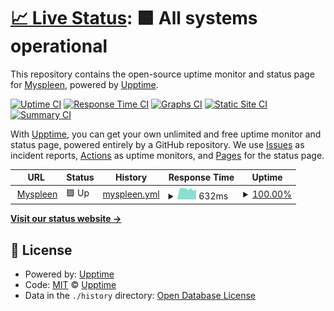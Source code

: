 # [📈 Live Status](https://hagabard.github.io/IsMyspleenDown/): <!--live status--> **🟩 All systems operational**

This repository contains the open-source uptime monitor and status page for [Myspleen](https://hagabard.github.io/IsMyspleenDown/), powered by [Upptime](https://github.com/upptime/upptime).

[![Uptime CI](https://github.com/Hagabard/IsMyspleenDown/workflows/Uptime%20CI/badge.svg)](https://github.com/Hagabard/IsMyspleenDown/actions?query=workflow%3A%22Uptime+CI%22)
[![Response Time CI](https://github.com/Hagabard/IsMyspleenDown/workflows/Response%20Time%20CI/badge.svg)](https://github.com/Hagabard/IsMyspleenDown/actions?query=workflow%3A%22Response+Time+CI%22)
[![Graphs CI](https://github.com/Hagabard/IsMyspleenDown/workflows/Graphs%20CI/badge.svg)](https://github.com/Hagabard/IsMyspleenDown/actions?query=workflow%3A%22Graphs+CI%22)
[![Static Site CI](https://github.com/Hagabard/IsMyspleenDown/workflows/Static%20Site%20CI/badge.svg)](https://github.com/Hagabard/IsMyspleenDown/actions?query=workflow%3A%22Static+Site+CI%22)
[![Summary CI](https://github.com/Hagabard/IsMyspleenDown/workflows/Summary%20CI/badge.svg)](https://github.com/Hagabard/IsMyspleenDown/actions?query=workflow%3A%22Summary+CI%22)

With [Upptime](https://upptime.js.org), you can get your own unlimited and free uptime monitor and status page, powered entirely by a GitHub repository. We use [Issues](https://github.com/Hagabard/IsMyspleenDown/issues) as incident reports, [Actions](https://github.com/Hagabard/IsMyspleenDown/actions) as uptime monitors, and [Pages](https://hagabard.github.io/IsMyspleenDown/) for the status page.

<!--start: status pages-->
<!-- This summary is generated by Upptime (https://github.com/upptime/upptime) -->
<!-- Do not edit this manually, your changes will be overwritten -->
<!-- prettier-ignore -->
| URL | Status | History | Response Time | Uptime |
| --- | ------ | ------- | ------------- | ------ |
| <img alt="" src="https://icons.duckduckgo.com/ip3/www.myspleen.org.ico" height="13"> [Myspleen](https://www.myspleen.org) | 🟩 Up | [myspleen.yml](https://github.com/Hagabard/IsMyspleenDown/commits/HEAD/history/myspleen.yml) | <details><summary><img alt="Response time graph" src="./graphs/myspleen/response-time-week.png" height="20"> 632ms</summary><br><a href="https://status.myspleen.org/history/myspleen"><img alt="Response time 621" src="https://img.shields.io/endpoint?url=https%3A%2F%2Fraw.githubusercontent.com%2FHagabard%2FIsMyspleenDown%2FHEAD%2Fapi%2Fmyspleen%2Fresponse-time.json"></a><br><a href="https://status.myspleen.org/history/myspleen"><img alt="24-hour response time 553" src="https://img.shields.io/endpoint?url=https%3A%2F%2Fraw.githubusercontent.com%2FHagabard%2FIsMyspleenDown%2FHEAD%2Fapi%2Fmyspleen%2Fresponse-time-day.json"></a><br><a href="https://status.myspleen.org/history/myspleen"><img alt="7-day response time 632" src="https://img.shields.io/endpoint?url=https%3A%2F%2Fraw.githubusercontent.com%2FHagabard%2FIsMyspleenDown%2FHEAD%2Fapi%2Fmyspleen%2Fresponse-time-week.json"></a><br><a href="https://status.myspleen.org/history/myspleen"><img alt="30-day response time 618" src="https://img.shields.io/endpoint?url=https%3A%2F%2Fraw.githubusercontent.com%2FHagabard%2FIsMyspleenDown%2FHEAD%2Fapi%2Fmyspleen%2Fresponse-time-month.json"></a><br><a href="https://status.myspleen.org/history/myspleen"><img alt="1-year response time 608" src="https://img.shields.io/endpoint?url=https%3A%2F%2Fraw.githubusercontent.com%2FHagabard%2FIsMyspleenDown%2FHEAD%2Fapi%2Fmyspleen%2Fresponse-time-year.json"></a></details> | <details><summary><a href="https://status.myspleen.org/history/myspleen">100.00%</a></summary><a href="https://status.myspleen.org/history/myspleen"><img alt="All-time uptime 99.37%" src="https://img.shields.io/endpoint?url=https%3A%2F%2Fraw.githubusercontent.com%2FHagabard%2FIsMyspleenDown%2FHEAD%2Fapi%2Fmyspleen%2Fuptime.json"></a><br><a href="https://status.myspleen.org/history/myspleen"><img alt="24-hour uptime 100.00%" src="https://img.shields.io/endpoint?url=https%3A%2F%2Fraw.githubusercontent.com%2FHagabard%2FIsMyspleenDown%2FHEAD%2Fapi%2Fmyspleen%2Fuptime-day.json"></a><br><a href="https://status.myspleen.org/history/myspleen"><img alt="7-day uptime 100.00%" src="https://img.shields.io/endpoint?url=https%3A%2F%2Fraw.githubusercontent.com%2FHagabard%2FIsMyspleenDown%2FHEAD%2Fapi%2Fmyspleen%2Fuptime-week.json"></a><br><a href="https://status.myspleen.org/history/myspleen"><img alt="30-day uptime 100.00%" src="https://img.shields.io/endpoint?url=https%3A%2F%2Fraw.githubusercontent.com%2FHagabard%2FIsMyspleenDown%2FHEAD%2Fapi%2Fmyspleen%2Fuptime-month.json"></a><br><a href="https://status.myspleen.org/history/myspleen"><img alt="1-year uptime 99.29%" src="https://img.shields.io/endpoint?url=https%3A%2F%2Fraw.githubusercontent.com%2FHagabard%2FIsMyspleenDown%2FHEAD%2Fapi%2Fmyspleen%2Fuptime-year.json"></a></details>

<!--end: status pages-->

[**Visit our status website →**](https://hagabard.github.io/IsMyspleenDown/)

## 📄 License

- Powered by: [Upptime](https://github.com/upptime/upptime)
- Code: [MIT](./LICENSE) © [Upptime](https://upptime.js.org)
- Data in the `./history` directory: [Open Database License](https://opendatacommons.org/licenses/odbl/1-0/)
